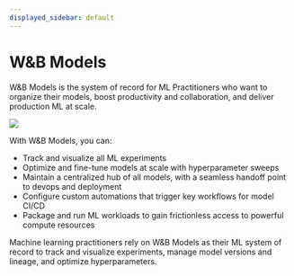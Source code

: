 ```yaml
---
displayed_sidebar: default
---
```


# W&B Models



W&B Models is the system of record for ML Practitioners who want to organize their models, boost productivity and collaboration, and deliver production ML at scale. 

![](/images/wb_marketing/wb_models_platform.png)

With W&B Models, you can: 

- Track and visualize all ML experiments
- Optimize and fine-tune models at scale with hyperparameter sweeps
- Maintain a centralized hub of all models, with a seamless handoff point to devops and deployment
- Configure custom automations that trigger key workflows for model CI/CD
- Package and run ML workloads to gain frictionless access to powerful compute resources



Machine learning practitioners rely on W&B Models as their ML system of record to track and visualize experiments, manage model versions and lineage, and optimize hyperparameters.